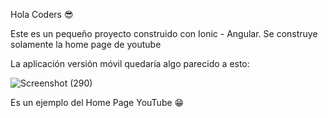 Hola Coders 😎

Este es un pequeño proyecto construido con Ionic - Angular.
Se construye solamente la home page de youtube

La aplicación versión móvil quedaría algo parecido a esto: 

![Screenshot (290)](https://github.com/Aran-tm/ionic-youtube-clone/assets/113542332/29ef892b-09f9-41a3-913a-ef7b6f46cc3e)

Es un ejemplo del Home Page YouTube 😁
